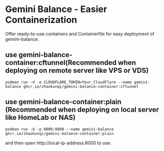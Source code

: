 # Gemini Balance - Easier Containerization

Offer ready-to-use containers and Containerfile for easy deployment of gemini-balance.

## use gemini-balance-container:cftunnel(Recommended when deploying on remote server like VPS or VDS)

```
podman run -d -e CLOUDFLARE_TOKEN=Your_CloudFlare --name gemini-balance ghcr.io/zhaokunqi/gemini-balance-container:cftunnel
```

## use gemini-balance-container:plain (Recommended when deploying on local server like HomeLab or NAS)

```
podman run -d -p 8000:8000 --name gemini-balance ghcr.io/zhaokunqi/gemini-balance-container:plain
```

and then open http://local-ip-address:8000 to use.

